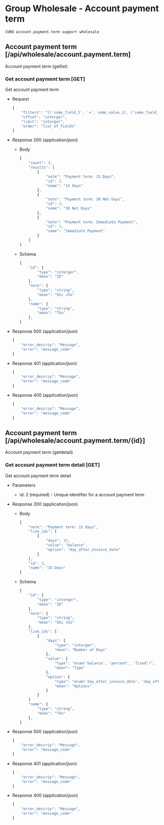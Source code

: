 # Group Wholesale - Account payment term
	CURD account.payment.term support wholesale

## Account payment term [/api/wholesale/account.payment.term]
Account payment term (getlist)

### Get account payment term [GET]
Get account payment term

+ Request
	```js
	{
		"filters": "[('some_field_1', '=', some_value_1), ('some_field_2', '!=', some_value_2)]",
		"offset": "interger",
		"limit": "interger",
		"order": "list_of_fields"
	}
	```

+ Response 200 (application/json)
	+ Body
		```js
		{
			"count": 3,
			"results": [
				{
					"note": "Payment term: 15 Days",
					"id": 2,
					"name": "15 Days"
				},
				{
					"note": "Payment term: 30 Net Days",
					"id": 3,
					"name": "30 Net Days"
				},
				{
					"note": "Payment term: Immediate Payment",
					"id": 1,
					"name": "Immediate Payment"
				}
			]
		}
		```
	+ Schema
		```js
		{
			"id": {
				"type": "interger",
				"mean": "ID"
			},
			"note": {
				"type": "string",
				"mean": "Ghi chú"
			},
			"name": {
				"type": "string",
				"mean": "Tên"
			},
		}
		```

+ Response 500 (application/json)

	```js
	{
		"error_descrip": "Message",
		"error": "message_code"
	}
	```

+ Response 401 (application/json)

	```js
	{
		"error_descrip": "Message",
		"error": "message_code"
	}
	```

+ Response 400 (application/json)

	```js
	{
		"error_descrip": "Message",
		"error": "message_code"
	}
	```

## Account payment term [/api/wholesale/account.payment.term/{id}]
Account payment term (getdetail)

### Get account payment term detail [GET]
Get account payment term detail

+ Parameters
	+ id: 2 (required) - Unique identifier for a account payment term

+ Response 200 (application/json)
	+ Body
		```js
		{
			"note": "Payment term: 15 Days",
			"line_ids": [
				{
					"days": 15,
					"value": "balance",
					"option": "day_after_invoice_date"
				}
			],
			"id": 2,
			"name": "15 Days"
		}
		```
	+ Schema
		```js
		{
			"id": {
				"type": "interger",
				"mean": "ID"
			},
			"note": {
				"type": "string",
				"mean": "Ghi chú"
			},
			"line_ids": [
				{
					"days": {
						"type": "interger",
						"mean": "Number of Days"					
					},
					"value": {
						"type": "enum('balance', 'percent', 'fixed')",
						"mean": "Type"					
					},
					"option": {
						"type": "enum('day_after_invoice_date', 'day_after_invoice_date', 'last_day_following_month', 'last_day_current_month')",
						"mean": "Options"					
					}
				}
			]
			"name": {
				"type": "string",
				"mean": "Tên"
			},
		}
		```

+ Response 500 (application/json)

	```js
	{
		"error_descrip": "Message",
		"error": "message_code"
	}
	```

+ Response 401 (application/json)

	```js
	{
		"error_descrip": "Message",
		"error": "message_code"
	}
	```

+ Response 400 (application/json)

	```js
	{
		"error_descrip": "Message",
		"error": "message_code"
	}
	```
